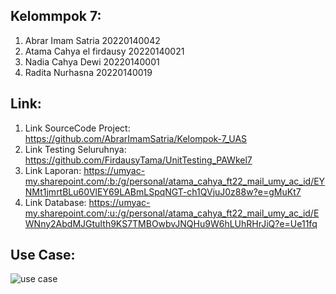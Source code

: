 ## Kelommpok 7:
1. Abrar Imam Satria 20220140042
2. Atama Cahya el firdausy 20220140021
3. Nadia Cahya Dewi 20220140001
4. Radita Nurhasna 20220140019

## Link:
1. Link SourceCode Project: https://github.com/AbrarImamSatria/Kelompok-7_UAS
2. Link Testing Seluruhnya: https://github.com/FirdausyTama/UnitTesting_PAWkel7
3. Link Laporan: https://umyac-my.sharepoint.com/:b:/g/personal/atama_cahya_ft22_mail_umy_ac_id/EYNMt1jmrtBLu60VlEY69LABmLSpqNGT-ch1QVjuJ0z88w?e=gMuKt7
4. Link Database: https://umyac-my.sharepoint.com/:u:/g/personal/atama_cahya_ft22_mail_umy_ac_id/EWNny2AbdMJGtuIth9KS7TMBOwbvJNQHu9W6hLUhRHrJiQ?e=Ue11fq


## Use Case:
![use case](https://github.com/user-attachments/assets/d7d026cf-0856-4ca1-aea9-9320e1cf88df)
